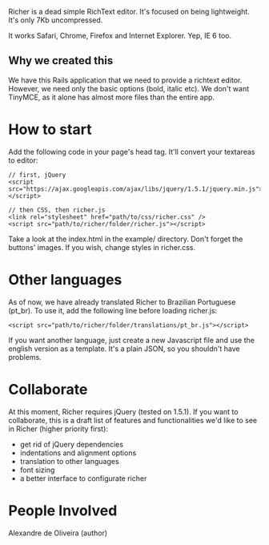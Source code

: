 Richer is a dead simple RichText editor. It's focused on being lightweight. It's only 7Kb uncompressed.

It works Safari, Chrome, Firefox and Internet Explorer. Yep, IE 6 too.

Why we created this
-------------------

We have this Rails application that we need to provide a richtext editor. However, we need only the basic
options (bold, italic etc). We don't want TinyMCE, as it alone has almost more files than the entire app.

How to start
============

Add the following code in your page's head tag. It'll convert your textareas to editor:

    // first, jQuery
    <script src="https://ajax.googleapis.com/ajax/libs/jquery/1.5.1/jquery.min.js"></script>

    // then CSS, then richer.js
    <link rel="stylesheet" href="path/to/css/richer.css" />
    <script src="path/to/richer/folder/richer.js"></script>

Take a look at the index.html in the example/ directory. Don't forget the buttons' images. If you wish,
change styles in richer.css.

Other languages
===============

As of now, we have already translated Richer to Brazilian Portuguese (pt_br). To use it,
add the following line before loading richer.js:

    <script src="path/to/richer/folder/translations/pt_br.js"></script>
    
If you want another language, just create a new Javascript file and use the english
version as a template. It's a plain JSON, so you shouldn't have problems.

Collaborate
===========

At this moment, Richer requires jQuery (tested on 1.5.1). If you want to collaborate,
this is a draft list of features and functionalities we'd like to see in Richer (higher priority first):

* get rid of jQuery dependencies
* indentations and alignment options
* translation to other languages
* font sizing
* a better interface to configurate richer

People Involved
===============

Alexandre de Oliveira (author)
